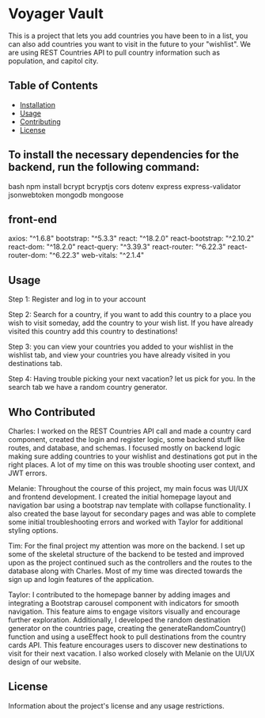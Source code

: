# Voyager Vault

This is a project that lets you add countries you have been to in a list, you can also add countries you want to visit in the future to your "wishlist". We are using REST Countries API to pull country information such as population, and capitol city.

## Table of Contents

- [Installation](#installation)
- [Usage](#usage)
- [Contributing](#contributing)
- [License](#license)

## To install the necessary dependencies for the backend, run the following command:

bash npm install bcrypt bcryptjs cors dotenv express express-validator jsonwebtoken mongodb mongoose

## front-end

axios: "^1.6.8" bootstrap: "^5.3.3" react: "^18.2.0" react-bootstrap: "^2.10.2" react-dom: "^18.2.0" react-query: "^3.39.3" react-router: "^6.22.3" react-router-dom: "^6.22.3" web-vitals: "^2.1.4"

## Usage

Step 1: Register and log in to your account

Step 2: Search for a country, if you want to add this country to a place you wish to visit someday, add the country to your wish list. If you have already visited this country add this country to destinations!

Step 3: you can view your countries you added to your wishlist in the wishlist tab, and view your countries you have already visited in you destinations tab.

Step 4: Having trouble picking your next vacation? let us pick for you. In the search tab we have a random country generator.

## Who Contributed

Charles: I worked on the REST Countries API call and made a country card component, created the login and register logic, some backend stuff like routes, and database, and schemas. I focused mostly on backend logic making sure adding countries to your wishlist and destinations got put in the right places. A lot of my time on this was trouble shooting user context, and JWT errors.

Melanie: Throughout the course of this project, my main focus was UI/UX and frontend development. I created the initial homepage layout and navigation bar using a bootstrap nav template with collapse functionality. I also created the base layout for secondary pages and was able to complete some initial troubleshooting errors and worked with Taylor for additional styling options.

Tim: For the final project my attention was more on the backend. I set up some of the skeletal structure of the backend to be tested and improved upon as the project continued such as the controllers and the routes to the database along with Charles. Most of my time was directed towards the sign up and login features of the application.

Taylor: I contributed to the homepage banner by adding images and integrating a Bootstrap carousel component with indicators for smooth navigation. This feature aims to engage visitors visually and encourage further exploration. Additionally, I developed the random destination generator on the countries page, creating the generateRandomCountry() function and using a useEffect hook to pull destinations from the country cards API. This feature encourages users to discover new destinations to visit for their next vacation. I also worked closely with Melanie on the UI/UX design of our website.

## License

Information about the project's license and any usage restrictions.
